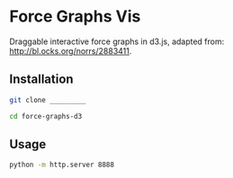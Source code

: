 # Force Graphs Vis

Draggable interactive force graphs in d3.js, adapted from: http://bl.ocks.org/norrs/2883411.

## Installation

```sh
git clone _________

cd force-graphs-d3
```

## Usage

```sh
python -m http.server 8888
```
